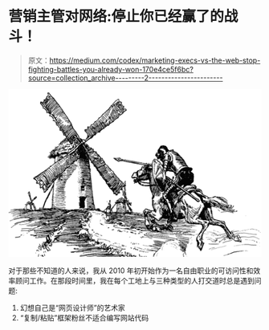 # 营销主管对网络:停止你已经赢了的战斗！

> 原文：<https://medium.com/codex/marketing-execs-vs-the-web-stop-fighting-battles-you-already-won-170e4ce5f6bc?source=collection_archive---------2----------------------->

![](img/655410be4e937e2166cbe45ce6fb2825.png)

对于那些不知道的人来说，我从 2010 年初开始作为一名自由职业的可访问性和效率顾问工作。在那段时间里，我在每个工地上与三种类型的人打交道时总是遇到问题:

1.  幻想自己是“网页设计师”的艺术家
2.  “复制/粘贴”框架粉丝不适合编写网站代码